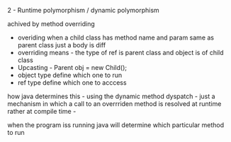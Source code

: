 2 - Runtime polymorphism / dynamic polymorphism

achived by method overriding

- overiding when a child class has method name and param same as parent class just a body is diff
- overriding means - the type of ref is parent class and object is of child class 
- Upcasting - Parent obj = new Child();
 - object type define which one to run
 - ref type define which one to acccess


how java determines this - 
using the dynamic method dyspatch - 
just a mechanism in which a call to an overrriden method is resolved at runtime rather at compile time - 

when the program iss running java will determine which particular method to run

